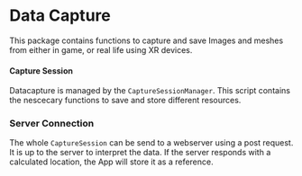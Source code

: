 # Data Capture

This package contains functions to capture and save Images and meshes from either in game, or real life using XR devices.

#### Capture Session

Datacapture is managed by the `CaptureSessionManager`. This script contains the nescecary functions to save and store different resources.

### Server Connection

The whole `CaptureSession` can be send to a webserver using a post request. It is up to the server to interpret the data.
If the server responds with a calculated location, the App will store it as a reference.
